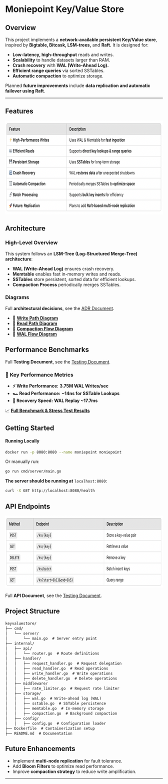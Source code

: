 # Moniepoint Key/Value Store

## Overview
This project implements a **network-available persistent Key/Value store**, inspired by **Bigtable, Bitcask, LSM-trees,** and **Raft.** It is designed for:

- **Low-latency, high-throughput** reads and writes.
- **Scalability** to handle datasets larger than RAM.
- **Crash recovery** with **WAL (Write-Ahead Log).**
- **Efficient range queries** via sorted SSTables.
- **Automatic compaction** to optimize storage.

Planned **future improvements** include **data replication and automatic failover using Raft**.

---

## Features
<img src="docs/images/features.png" alt="Write Path" width="800" height=300>

## Architecture

### High-Level Overview
This system follows an **LSM-Tree (Log-Structured Merge-Tree) architecture**:

- **WAL (Write-Ahead Log)** ensures crash recovery.
- **Memtable** enables fast in-memory writes and reads.
- **SSTables** store persistent, sorted data for efficient lookups.
- **Compaction Process** periodically merges SSTables.

### **Diagrams**
Full **architectural decisions**, see the [ADR Document](docs/ADR.md).

- 📌 **[Write Path Diagram](docs/images/write_path.png)**
- 📌 **[Read Path Diagram](docs/images/read_path.png)**
- 📌 **[Compaction Flow Diagram](docs/images/compaction_flow.png)**
- 📌 **[WAL Flow Diagram](docs/images/wal_flow.png)**


## Performance Benchmarks

Full **Testing Document**, see the [Testing Document](docs/TESTING.md).

### 📌 **Key Performance Metrics**
- **⚡ Write Performance:** **3.75M WAL Writes/sec**
- **🏎️ Read Performance:** **~14ns for SSTable Lookups**
- **🔄 Recovery Speed:** **WAL Replay ~17.7ms**

📈 **[Full Benchmark & Stress Test Results](docs/benchmarks.md)**

## Getting Started

#### **Running Locally**

   ```sh
   docker run -p 8080:8080 --name moniepoint moniepoint
   ```

 Or manually run:
   ```sh
   go run cmd/server/main.go
   ```

**The server should be running at** `localhost:8080`:
   ```sh
   curl -X GET http://localhost:8080/health
   ```


## API Endpoints

<!-- ![API Endpoints](docs/images/endpoints.png) -->
<img src="docs/images/endpoints.png" alt="Write Path" width="800" height=230>

Full **API Document**, see the [Testing Document](docs/API.md).


## Project Structure
```
keyvaluestore/
├── cmd/
│   └── server/
│       └── main.go  # Server entry point
├── internal/
│   ├── api/
│   │   └── router.go  # Route definitions
│   ├── handler/
│   │   ├── request_handler.go  # Request delegation
│   │   ├── read_handler.go  # Read operations
│   │   ├── write_handler.go  # Write operations
│   │   ├── delete_handler.go  # Delete operations
│   ├── middleware/
│   │   ├── rate_limiter.go  # Request rate limiter
│   ├── storage/
│   │   ├── wal.go  # Write-ahead log (WAL)
│   │   ├── sstable.go  # SSTable persistence
│   │   ├── memtable.go  # In-memory storage
│   │   ├── compaction.go  # Background compaction
│   ├── config/
│   │   ├── config.go  # Configuration loader
├── Dockerfile  # Containerization setup
├── README.md  # Documentation
```

## **Future Enhancements**
- Implement **multi-node replication** for fault tolerance.
- Add **Bloom Filters** to optimize read performance.
- Improve **compaction strategy** to reduce write amplification.

---
